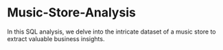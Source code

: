 # Music-Store-Analysis
In this SQL analysis, we delve into the intricate dataset of a music store to extract valuable business insights.
